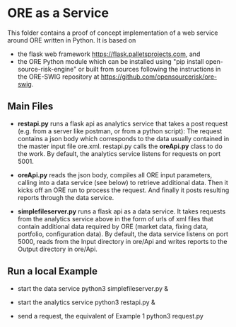 ORE as a Service
================

This folder contains a proof of concept implementation of a web service around ORE written in Python.
It is based on
- the flask web framework https://flask.palletsprojects.com, and
- the ORE Python module which can be installed using "pip install open-source-risk-engine"
  or built from sources following the instructions in the ORE-SWIG repository at
  https://github.com/opensourcerisk/ore-swig.

Main Files
----------

- **restapi.py** runs a flask api as analytics service that takes a post request (e.g. from a server like
postman, or from a python script): The request contains a json body which corresponds to the data usually
contained in the master input file ore.xml. restapi.py calls the **oreApi.py** class to do the work. By default,
the analytics service listens for requests on port 5001.

- **oreApi.py** reads the json body, compiles all ORE input parameters, calling into a data service (see below)
to retrieve additional data. Then it kicks off an ORE run to process the request.  And finally it posts
resulting reports through the data service.

- **simplefileserver.py** runs a flask api as a data service. It takes requests from the
analytics service above in the form of urls of xml files that contain additional data required by ORE (market
data, fixing data, portfolio, configuration data). By default, the data service listens on port 5000,
reads from the Input directory in ore/Api and writes reports to the Output directory in ore/Api.

Run a local Example
-------------------

- start the data service
  python3 simplefileserver.py &

- start the analytics service
  python3 restapi.py &

- send a request, the equivalent of Example 1
  python3 request.py
  